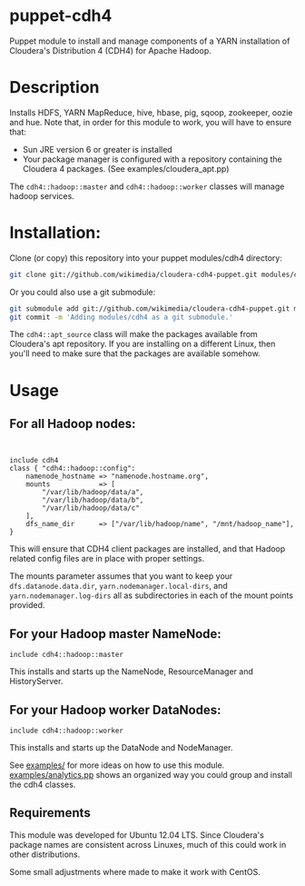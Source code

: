 # puppet-cdh4

Puppet module to install and manage components of a YARN installation of
Cloudera's Distribution 4 (CDH4) for Apache Hadoop.

# Description
Installs HDFS, YARN MapReduce, hive, hbase, pig, sqoop, zookeeper, oozie and
hue.  Note that, in order for this module to work, you will have to ensure
that:
* Sun JRE version 6 or greater is installed
* Your package manager is configured with a repository containing the
  Cloudera 4 packages.  (See examples/cloudera_apt.pp)

The ```cdh4::hadoop::master``` and ```cdh4::hadoop::worker``` classes will
manage hadoop services.


# Installation:
Clone (or copy) this repository into your puppet modules/cdh4 directory:
```bash
git clone git://github.com/wikimedia/cloudera-cdh4-puppet.git modules/cdh4
```

Or you could also use a git submodule:
```bash
git submodule add git://github.com/wikimedia/cloudera-cdh4-puppet.git modules/cdh4
git commit -m 'Adding modules/cdh4 as a git submodule.'
```

The ```cdh4::apt_source``` class will make the packages available from Cloudera's
apt repository.  If you are installing on a different Linux, then you'll need
to make sure that the packages are available somehow.

# Usage

## For all Hadoop nodes:
```puppet


include cdh4
class { "cdh4::hadoop::config":
	namenode_hostname => "namenode.hostname.org",
	mounts            => [
	    "/var/lib/hadoop/data/a",
	    "/var/lib/hadoop/data/b",
	    "/var/lib/hadoop/data/c"
	],
	dfs_name_dir      => ["/var/lib/hadoop/name", "/mnt/hadoop_name"],
}
```
This will ensure that CDH4 client packages are installed, and that
Hadoop related config files are in place with proper settings.

The mounts parameter assumes that you want to keep your
```dfs.datanode.data.dir```, ```yarn.nodemanager.local-dirs```, and
```yarn.nodemanager.log-dirs``` all as subdirectories in each of the mount
points provided.


## For your Hadoop master NameNode:
```puppet
include cdh4::hadoop::master
```
This installs and starts up the NameNode, ResourceManager and HistoryServer.

## For your Hadoop worker DataNodes:
```puppet
include cdh4::hadoop::worker
```
This installs and starts up the DataNode and NodeManager.

See [examples/](puppet-cdh4/tree/master/examples) for more ideas on how to use this module.
[examples/analytics.pp](puppet-cdh4/tree/master/examples/analytics.pp) shows an organized way you could group and install
the cdh4 classes.

## Requirements
This module was developed for  Ubuntu 12.04 LTS.  Since Cloudera's
package names are consistent across Linuxes, much of this could work in other
distributions.

Some small adjustments where made to make it work with CentOS.
